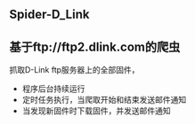 ## Spider-D_Link

## 基于ftp://ftp2.dlink.com的爬虫

抓取D-Link ftp服务器上的全部固件，
- 程序后台持续运行
- 定时任务执行，当爬取开始和结束发送邮件通知
- 当发现新固件时下载固件，并发送邮件通知
